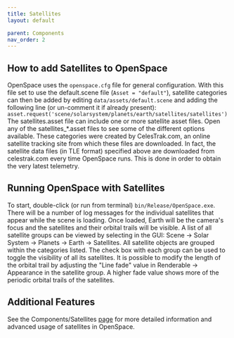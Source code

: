 ```yaml
---
title: Satellites
layout: default

parent: Components
nav_order: 2
---
```


## How to add Satellites to OpenSpace
OpenSpace uses the `openspace.cfg` file for general configuration. With this file set to use the default.scene file (`Asset = "default"`), satellite categories can then be added by editing `data/assets/default.scene` and adding the following line (or un-comment it if already present):
`asset.request('scene/solarsystem/planets/earth/satellites/satellites')`
The satellites.asset file can include one or more satellite asset files. Open any of the satellites\_\*.asset files to see some of the different options available. These categories were created by CelesTrak.com, an online satellite tracking site from which these files are downloaded. In fact, the satellite data files (in TLE format) specified above are downloaded from celestrak.com every time OpenSpace runs. This is done in order to obtain the very latest telemetry.

## Running OpenSpace with Satellites
To start, double-click (or run from terminal) `bin/Release/OpenSpace.exe`. There will be a number of log messages for the individual satellites that appear while the scene is loading. Once loaded, Earth will be the camera's focus and the satellites and their orbital trails will be visible.
A list of all satellite groups can be viewed by selecting in the GUI: Scene -> Solar System -> Planets -> Earth -> Satellites. All satellite objects are grouped within the categories listed. The check box with each group can be used to toggle the visibility of all its satellites.
It is possible to modify the length of the orbital trail by adjusting the "Line fade" value in Renderable -> Appearance in the satellite group. A higher fade value shows more of the periodic orbital trails of the satellites.

## Additional Features
See the Components/Satellites [page](../../components/satellites.md) for more detailed information and advanced usage of satellites in OpenSpace.
